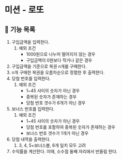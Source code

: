 # 미션 - 로또

## 🚀 기능 목록

1. 구입금액을 입력한다.
    1. 예외 조건
        - 1000원으로 나누어 떨어지지 않는 경우
        - 구입금액이 0원보다 작거나 같은 경우
2. 구입금액을 기준으로 복권 n개를 구매한다.
3. n개 구매한 복권을 오름차순으로 정렬한 후 출력한다.
4. 당첨 번호를 입력한다.
    1. 예외 조건
        - 1~45 사이의 숫자가 아닌 경우
        - 중복된 숫자가 존재하는 경우
        - 당첨 번호 갯수가 6개가 아닌 경우
5. 보너스 번호를 입력한다.
    1. 예외 조건
        - 1~45 사이의 숫자가 아닌 경우
        - 당첨 번호를 포함하여 중복된 숫자가 존재하는 경우
        - 보너스 번호 갯수가 1개가 아닌 경우
6. 당첨 내역을 출력한다.
    1. 3, 4, 5+보너스볼, 6개 일치 모두 고려
7. 수익률을 계산한다. 이때, 소수점 둘째 자리에서 반올림 한다.
